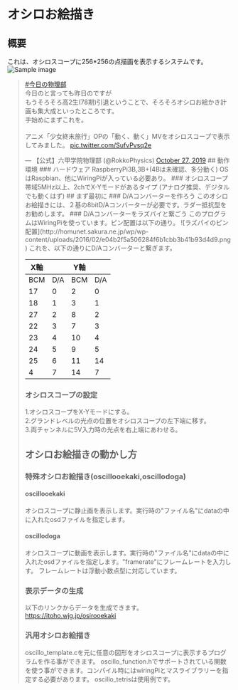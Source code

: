 # オシロお絵描き
## 概要
これは、オシロスコープに256\*256の点描画を表示するシステムです。
![Sample image](https://pbs.twimg.com/media/DuN4ZdfVsAAuScb?format=jpg&name=small)
<blockquote class="twitter-tweet"><p lang="ja" dir="ltr"><a href="https://twitter.com/hashtag/%E4%BB%8A%E6%97%A5%E3%81%AE%E7%89%A9%E7%90%86%E9%83%A8?src=hash&amp;ref_src=twsrc%5Etfw">#今日の物理部</a><br>今日のと言っても昨日のですが<br>もうそろそろ高2生(78期)引退ということで、そろそろオシロお絵かき計画も集大成といったところです。<br>手始めにまずこれを。<br><br>アニメ「少女終末旅行」OPの「動く、動く」MVをオシロスコープで表示してみました。 <a href="https://t.co/SufvPvsq2e">pic.twitter.com/SufvPvsq2e</a></p>&mdash; 【公式】六甲学院物理部 (@RokkoPhysics) <a href="https://twitter.com/RokkoPhysics/status/1188304401108094978?ref_src=twsrc%5Etfw">October 27, 2019</a>
## 動作環境
### ハードウェア
RaspberryPi3B,3B+(4Bは未確認、多分動く)
OSはRaspbian、他にWiringPiが入っている必要あり。
### オシロスコープ
帯域5MHz以上、2chでX-Yモードがあるタイプ
(アナログ推奨、デジタルでも動くはず)
## まず最初に
### D/Aコンバーターを作ろう
このオシロお絵描きには、２基の8bitD/Aコンバーターが必要です。ラダー抵抗型をお勧めします。
### D/Aコンバーターをラズパイと繋ごう
このプログラムはWiringPiを使っています。ピン配置は以下の通り。
![ラズパイのピン配置](http://homunet.sakura.ne.jp/wp/wp-content/uploads/2016/02/e04b2f5a506284f6b1cbb3b41b93d4d9.png)
これを、以下の通りにD/Aコンバーターと繋ぎます。

| X軸 |     | Y軸 |     |
| --- | --- | --- | --- |
| BCM | D/A | BCM | D/A |
| 17  | 0   | 2   | 0   |
| 18  | 1   | 3   | 1   |
| 27  | 2   | 8   | 2   |
| 22  | 3   | 7   | 3   |
| 23  | 4   | 10  | 4   |
| 24  | 5   | 9   | 5   |
| 25  | 6   | 11  | 14  |
| 4   | 7   | 14  | 7   |

### オシロスコープの設定
1.オシロスコープをX-Yモードにする。  
2.グランドレベルの光点の位置をオシロスコープの左下端に移す。  
3.両チャンネルに5V入力時の光点を右上端にあわせる。  
## オシロお絵描きの動かし方
### 特殊オシロお絵描き(oscillooekaki,oscillodoga)
#### oscillooekaki
オシロスコープに静止画を表示します。実行時の"ファイル名"にdataの中に入れたosdファイルを指定します。
#### oscillodoga
オシロスコープに動画を表示します。実行時の"ファイル名"にdataの中に入れたosdファイルを指定します。"framerate"にフレームレートを入力しす。
フレームレートは浮動小数点型に対応しています。
### 表示データの生成
以下のリンクからデータを生成できます。
https://itoho.wjg.jp/osirooekaki
### 汎用オシロお絵描き
oscillo_template.cを元に任意の図形をオシロスコープに表示するプログラムを作る事ができます。
oscillo_function.hでサポートされている関数を使う事ができます。コンパイル時にはwiringPiとマスライブラリーを指定する必要があります。
oscillo_tetrisは使用例です。
